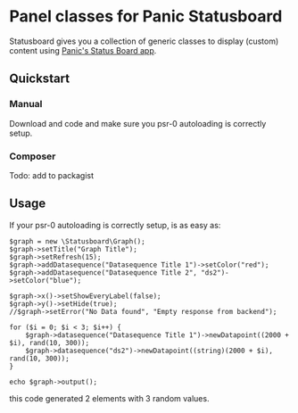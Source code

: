 # Panel classes for Panic Statusboard

Statusboard gives you a collection of generic classes to display (custom) content using [Panic's Status Board app](http://www.panic.com/statusboard/).

## Quickstart

### Manual

Download and code and make sure you psr-0 autoloading is correctly setup.

### Composer

Todo: add to packagist

## Usage

If your psr-0 autoloading is correctly setup, is as easy as:


	$graph = new \Statusboard\Graph();
	$graph->setTitle("Graph Title");
	$graph->setRefresh(15);
	$graph->addDatasequence("Datasequence Title 1")->setColor("red");
	$graph->addDatasequence("Datasequence Title 2", "ds2")->setColor("blue");

	$graph->x()->setShowEveryLabel(false);
	$graph->y()->setHide(true);
    //$graph->setError("No Data found", "Empty response from backend");

	for ($i = 0; $i < 3; $i++) {
		$graph->datasequence("Datasequence Title 1")->newDatapoint((2000 + $i), rand(10, 300));
		$graph->datasequence("ds2")->newDatapoint((string)(2000 + $i), rand(10, 300));
	}
	
	echo $graph->output();

this code generated 2 elements with 3 random values.
